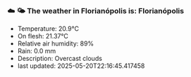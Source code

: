 ### ☁️ 🌤️  The weather in Florianópolis is: Florianópolis

- Temperature: 20.9°C
- On flesh: 21.37°C
- Relative air humidity: 89%
- Rain: 0.0 mm
- Description: Overcast clouds
- last updated: 2025-05-20T22:16:45.417458
